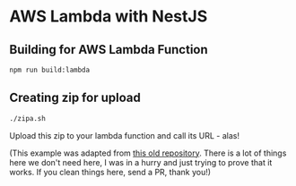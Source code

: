 # AWS Lambda with NestJS

## Building for AWS Lambda Function

```bash
npm run build:lambda
```

## Creating zip for upload

```bash
./zipa.sh
```

Upload this zip to your lambda function and call its URL - alas!

(This example was adapted from [this old repository](https://github.com/gemerick/nest-lambda). There is a lot of things here we don't need here, I was in a hurry and just trying to prove that it works. If you clean things here, send a PR, thank you!)